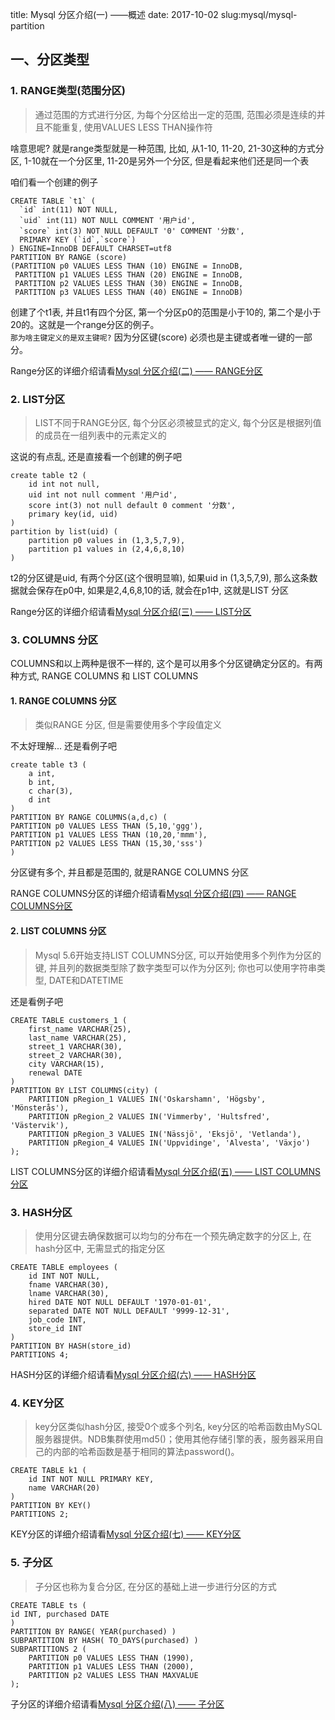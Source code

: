title: Mysql 分区介绍(一) ——概述
date: 2017-10-02
slug:mysql/mysql-partition

## 一、分区类型
### 1. RANGE类型(范围分区)
> 通过范围的方式进行分区, 为每个分区给出一定的范围, 范围必须是连续的并且不能重复, 使用VALUES LESS THAN操作符

啥意思呢? 就是range类型就是一种范围, 比如, 从1-10, 11-20, 21-30这种的方式分区, 1-10就在一个分区里, 11-20是另外一个分区, 但是看起来他们还是同一个表 <br />

咱们看一个创建的例子
```
CREATE TABLE `t1` (
  `id` int(11) NOT NULL,
  `uid` int(11) NOT NULL COMMENT '用户id',
  `score` int(3) NOT NULL DEFAULT '0' COMMENT '分数',
  PRIMARY KEY (`id`,`score`)
) ENGINE=InnoDB DEFAULT CHARSET=utf8
PARTITION BY RANGE (score)
(PARTITION p0 VALUES LESS THAN (10) ENGINE = InnoDB,
 PARTITION p1 VALUES LESS THAN (20) ENGINE = InnoDB,
 PARTITION p2 VALUES LESS THAN (30) ENGINE = InnoDB,
 PARTITION p3 VALUES LESS THAN (40) ENGINE = InnoDB)
```

创建了个t1表, 并且t1有四个分区, 第一个分区p0的范围是小于10的, 第二个是小于20的。这就是一个range分区的例子。 <br />
`那为啥主键定义的是双主键呢?` 因为分区键(score) 必须也是主键或者唯一键的一部分。

Range分区的详细介绍请看[Mysql 分区介绍(二) —— RANGE分区](http://www.phpue.com/mysql/mysql-partition-range)

### 2. LIST分区
> LIST不同于RANGE分区, 每个分区必须被显式的定义, 每个分区是根据列值的成员在一组列表中的元素定义的

这说的有点乱, 还是直接看一个创建的例子吧

```
create table t2 (
	id int not null,
	uid int not null comment '用户id',
	score int(3) not null default 0 comment '分数',
	primary key(id, uid)
)
partition by list(uid) (
    partition p0 values in (1,3,5,7,9),
    partition p1 values in (2,4,6,8,10)
)
```

t2的分区键是uid, 有两个分区(这个很明显嘛), 如果uid in (1,3,5,7,9), 那么这条数据就会保存在p0中, 如果是2,4,6,8,10的话, 就会在p1中, 这就是LIST 分区

Range分区的详细介绍请看[Mysql 分区介绍(三) —— LIST分区](http://www.phpue.com/mysql/mysql-partition-list)

### 3. COLUMNS 分区
COLUMNS和以上两种是很不一样的, 这个是可以用多个分区键确定分区的。有两种方式, RANGE COLUMNS 和 LIST COLUMNS

#### 1. RANGE COLUMNS 分区
> 类似RANGE 分区, 但是需要使用多个字段值定义

不太好理解... 还是看例子吧

```
create table t3 (
    a int,
    b int,
    c char(3),
    d int
)
PARTITION BY RANGE COLUMNS(a,d,c) (
PARTITION p0 VALUES LESS THAN (5,10,'ggg'),
PARTITION p1 VALUES LESS THAN (10,20,'mmm'),
PARTITION p2 VALUES LESS THAN (15,30,'sss')
)
```

分区键有多个, 并且都是范围的, 就是RANGE COLUMNS 分区

RANGE COLUMNS分区的详细介绍请看[Mysql 分区介绍(四) —— RANGE COLUMNS分区](http://www.phpue.com/mysql/mysql-partition-range-columns)

#### 2. LIST COLUMNS 分区
> Mysql 5.6开始支持LIST COLUMNS分区, 可以开始使用多个列作为分区的键, 并且列的数据类型除了数字类型可以作为分区列; 你也可以使用字符串类型, DATE和DATETIME

还是看例子吧
```
CREATE TABLE customers_1 (
    first_name VARCHAR(25),
    last_name VARCHAR(25),
    street_1 VARCHAR(30),
    street_2 VARCHAR(30),
    city VARCHAR(15),
    renewal DATE
)
PARTITION BY LIST COLUMNS(city) (
    PARTITION pRegion_1 VALUES IN('Oskarshamn', 'Högsby', 'Mönsterås'),
    PARTITION pRegion_2 VALUES IN('Vimmerby', 'Hultsfred', 'Västervik'),
    PARTITION pRegion_3 VALUES IN('Nässjö', 'Eksjö', 'Vetlanda'),
    PARTITION pRegion_4 VALUES IN('Uppvidinge', 'Alvesta', 'Växjo')
);
```

LIST COLUMNS分区的详细介绍请看[Mysql 分区介绍(五) —— LIST COLUMNS分区](http://www.phpue.com/mysql/mysql-partition-list-columns)

### 3. HASH分区
> 使用分区键去确保数据可以均匀的分布在一个预先确定数字的分区上, 在hash分区中, 无需显式的指定分区


```
CREATE TABLE employees (
    id INT NOT NULL,
    fname VARCHAR(30),
    lname VARCHAR(30),
    hired DATE NOT NULL DEFAULT '1970-01-01',
    separated DATE NOT NULL DEFAULT '9999-12-31',
    job_code INT,
    store_id INT
)
PARTITION BY HASH(store_id)
PARTITIONS 4;
```

HASH分区的详细介绍请看[Mysql 分区介绍(六) —— HASH分区](http://www.phpue.com/mysql/mysql-partition-hash)

### 4. KEY分区
> key分区类似hash分区, 接受0个或多个列名, key分区的哈希函数由MySQL服务器提供。NDB集群使用md5()；使用其他存储引擎的表，服务器采用自己的内部的哈希函数是基于相同的算法password()。

```
CREATE TABLE k1 (
    id INT NOT NULL PRIMARY KEY,
    name VARCHAR(20)
)
PARTITION BY KEY()
PARTITIONS 2;
```

KEY分区的详细介绍请看[Mysql 分区介绍(七) —— KEY分区](http://www.phpue.com/mysql/mysql-partition-key)

### 5. 子分区
> 子分区也称为复合分区, 在分区的基础上进一步进行分区的方式

```
CREATE TABLE ts (
id INT, purchased DATE
)
PARTITION BY RANGE( YEAR(purchased) )
SUBPARTITION BY HASH( TO_DAYS(purchased) )
SUBPARTITIONS 2 (
    PARTITION p0 VALUES LESS THAN (1990),
    PARTITION p1 VALUES LESS THAN (2000),
    PARTITION p2 VALUES LESS THAN MAXVALUE
);
```

子分区的详细介绍请看[Mysql 分区介绍(八) —— 子分区](http://www.phpue.com/mysql/mysql-partition-subpartition)
